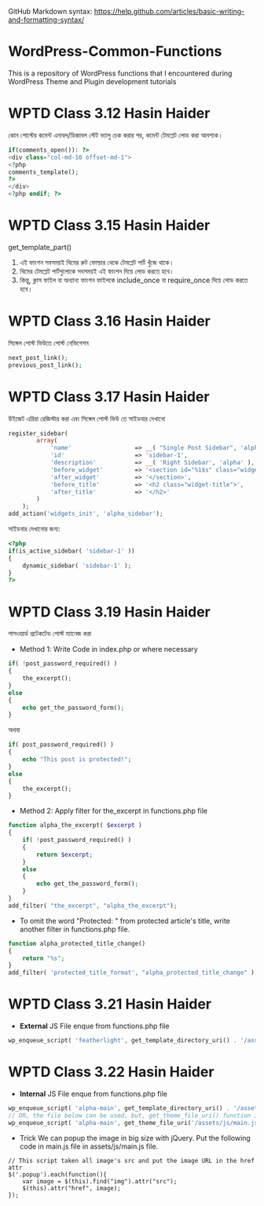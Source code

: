 GitHub Markdown syntax: https://help.github.com/articles/basic-writing-and-formatting-syntax/

# WordPress-Common-Functions
This is a repository of WordPress functions that I encountered during WordPress Theme and Plugin development tutorials

# WPTD Class 3.12 Hasin Haider
কোন পোস্টের কমেন্ট এনাবল/ডিজাবল স্টেট ভ্যালু চেক করার পর, কমেন্ট টেমপ্লেট লোড করা আবশ্যক।
```php
if(comments_open()): ?>
<div class="col-md-10 offset-md-1">
<?php
comments_template();
?>
</div>
<?php endif; ?>
```

# WPTD Class 3.15 Hasin Haider
get_template_part()
1. এই ফাংশন সবসময়ই থিমের রুট ফোল্ডার থেকে টেমপ্লেট পার্ট খুঁজে থাকে।
2. থিমের টেমপ্লেট পার্টগুলোকে সবসময়ই এই ফাংশন দিয়ে লোড করতে হবে।
3. কিন্তু, ক্লাস ফাইল বা অন্যান্য ফাংশন ফাইলকে include_once বা require_once দিয়ে লোড করতে হবে।

# WPTD Class 3.16 Hasin Haider
সিঙ্গেল পোস্ট ভিউতে পোস্ট নেভিগেশন
```php
next_post_link();
previous_post_link();
```

# WPTD Class 3.17 Hasin Haider
উইজেট এরিয়া রেজিস্টার করা এবং সিঙ্গেল পোস্ট ভিউ তে সাইডবার দেখানো
```php
register_sidebar(
		array(
			'name'					=> __( "Single Post Sidebar", 'alpha' ),
			'id'					=> 'sidebar-1',
			'description'			=> __( 'Right Sidebar', 'alpha' ),
			'before_widget'			=> '<section id="%1$s" class="widget %2$s">',
			'after_widget'			=> '</section>',
			'before_title'			=> '<h2 class="widget-title">',
			'after_title'			=> '</h2>'
		)
	);
add_action('widgets_init', 'alpha_sidebar');
```

সাইডবার দেখানোর জন্য:
```php
<?php
if(is_active_sidebar( 'sidebar-1' ))
{
    dynamic_sidebar( 'sidebar-1' );
}
?>
```

# WPTD Class 3.19 Hasin Haider
পাসওয়ার্ড প্রটেকটেড পোস্ট ম্যানেজ করা
* Method 1: Write Code in index.php or where necessary
```php
if( !post_password_required() )
{
    the_excerpt();
}
else
{
    echo get_the_password_form();
}
```
অথবা
```php
if( post_password_required() )
{
    echo "This post is protected!";
}
else
{
    the_excerpt();
}
```

* Method 2: Apply filter for the_excerpt in functions.php file
```php
function alpha_the_excerpt( $excerpt )
{
	if( !post_password_required() )
	{
		return $excerpt;
	}
	else
	{
		echo get_the_password_form();
	}
}
add_filter( "the_excerpt", "alpha_the_excerpt");
```

* To omit the word "Protected: " from protected article's title, write another filter in functions.php file.
```php
function alpha_protected_title_change()
{
	return "%s";
}
add_filter( 'protected_title_format', "alpha_protected_title_change" );
```


# WPTD Class 3.21 Hasin Haider
* **External** JS File enque from functions.php file
```php
wp_enqueue_script( 'featherlight', get_template_directory_uri() . '/assets/js/featherlight.min.js', array('jquery'), '1.7.13', true );
```

# WPTD Class 3.22 Hasin Haider
* **Internal** JS File enque from functions.php file
```php
wp_enqueue_script( 'alpha-main', get_template_directory_uri() . '/assets/js/main.js', null, '0.0.1', true );
// OR, the file below can be used, but, get_theme_file_uri() function isn't available before 4.7 version of WordPress
wp_enqueue_script( 'alpha-main', get_theme_file_uri('/assets/js/main.js'), null, '0.0.1', true );
```
* Trick
We can popup the image in big size with jQuery.
Put the following code in main.js file in assets/js/main.js file.
```jquery
// This script taken all image's src and put the image URL in the href attr
$('.popup').each(function(){
    var image = $(this).find("img").attr("src");
    $(this).attr("href", image);
});
```
